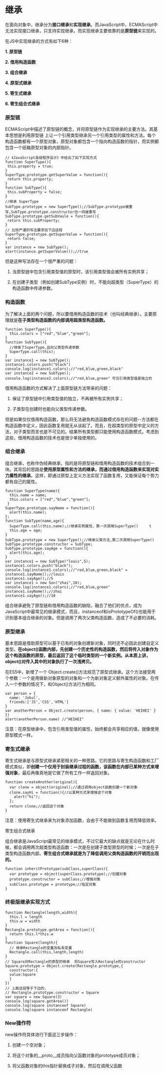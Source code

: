 # 继承

在面向对象中，继承分为**接口继承**和**实现继承**。而JavaScript中，ECMAScript中无法实现接口继承，只支持实现继承，而实现继承主要依靠的是**原型链**来实现的。

在JS中实现继承的方式有如下6种：

**1. 原型链**

**2. 借用构造函数**

**3. 组合继承**

**4. 原型式继承**

**5. 寄生式继承**

**6. 寄生组合式继承**

### 原型链

ECMAScript中描述了原型链的概念，并将原型链作为实现继承的主要方法。其基本思想是利用原型链 上让一个引用类型继承另一个引用类型的属性和方法。每个构造函数都有一个原型对象，原型对象都包含一个指向构造函数的指针，而实例都包含一个纸箱原型对象的内部指针。

```
// 《JavaScript高级程序设计》中给出了如下实现方式
function SuperType(){
 this.property = true;
}
SuperType.prototype.getSuperValue = function(){
 return this.property;
}
function SubType(){
 this.subProperty = false;
}
//继承 SuperType
SubType.prototype = new SuperType();//SubType.prototype被重写,SubType.prototype.constructor也一同被重写
SubType.prototype.getSubVaule = function(){
 return this.subProperty;
}
// 比较严谨的写法要添加下边这段
SuperType.prototype.getSuperValue = function(){
 return false;
}
var instance = new SubType();
alert(instance.getSuperValue());//true
```

但是这种写法存在一个很严重的问题：

1. 当原型链中包含引用类型值的原型时，该引用类型值会被所有实例共享；

1. 在创建子类型（例如创建SubType实例）时，不能向超类型（SuperType）的构造函数中传递参数。

### 构造函数

为了解决上面的两个问题，所以要借用构造函数的技术（也叫经典继承）。主要原理就是**在子类型构造函数的内部调用超类型构造函数。**

```
function SuperType(){
  this.colors = ["red","blue","green"];
}
function SubType(){     
  //继承了SuperType,且向父类型传递参数 
  SuperType.call(this);
}
var instance1 = new SubType();
instance1.colors.push("black")
console.log(instance1.colors);//"red,blue,green,black"
var instance2 = new SubType(); console.log(instance2.colors);//"red,blue,green" 可见引用类型值是独立的
```

借用构造函数的方式解决了上面原型链方法带来的问题：

1. 保证了原型链中引用类型值的独立，不再被所有实例共享；

1. 子类型在创建时也能向父类型传递参数。

但是如果仅仅借用构造函数，那么将无法避免构造函数模式存在的问题--方法都在构造函数中定义，因此函数复用就无从谈起了。而且，在超类型的原型中定义的方法，对子类型而言也是不可见的。结果所有类型都只能使用构造函数模式。考虑到这些，借用构造函数的技术也是很少单独使用的。

### 组合继承

组合继承，也称作伪经典继承，指的是将原型链和借用构造函数的技术组合到一块。其背后的思路是**使用原型属性和方法的继承，而通过借用构造函数来实现对实力属性的继承**。这样，即通过原型上定义方法实现了函数复用，又能保证每个势力都有自己的属性。

```
function SuperType(name){
  this.name = name;
  this.colors = ["red","blue","green"];
 } 
SuperType.prototype.sayName = function(){
  alert(this.name); 
}; 
function SubType(name,age){ 
  SuperType.call(this,name);//继承实例属性，第一次调用SuperType()     t
  this.age = age; 
} 
SubType.prototype = new SuperType();//继承父类方法,第二次调用SuperType() 
SubType.prototype.constructor = SubType;
SubType.prototype.sayAge = function(){
  alert(this.age); 
} 
var instance1 = new SubType("louis",5); 
instance1.colors.push("black"); console.log(instance1.colors);//"red,blue,green,black" =
instance1.sayName();//louis 
instance1.sayAge();//5
var instance1 = new Son("zhai",10); console.log(instance1.colors);//"red,blue,green" 
instance1.sayName();//zhai 
instance1.sayAge();//10
```

组合继承避免了原型链和借用构造函数的缺陷，融合了他们的优点，成为JavaScript中最常见的继承模式，而且，instanceof和isPrototypeOf()也能用于识别基本组合继承的对象。但是调用了两次父类构造函数，造成了不必要的消耗。

### 原型继承

基本思路是借助原型可以基于已有的对象创建新对象，同时还不必因此创建自定义类型。**在object()函数内部，先创建一个历史性的构造函数，然后将传入对象作为这个构造函数的原型，最后返回了这个临时类型的一个新实例。从本质上讲，object()对传入其中的对象执行了一次浅拷贝。**

在ES5中，新增了一个 Object.create()方法规范了原型式继承。这个方法接受两个参数：一个是用做新对象原型的对象和一个为新对象定义额外属性的对象。在传入一个参数的情况下，和Object()方法行为相同。

```
var person = {
  name: 'Jokul',
  friends:['JS','CSS','HTML']
}
var anotherPerson = Object.create(person, { name: { value: 'HEIHEI' } })
alert(anotherPerson.name) //"HEIHEI" 
```

注意：在原型继承中，包含引用类型值的属性，始终都会共享相应的值，就像使用原型模式一样。

### 寄生式继承

寄生式继承是与原型式继承紧密相关的一种思路。它的思路与寄生构造函数和工厂模式类似，即**创建一个仅用于封装继承过程的函数，该函数在内部已某种方式来增强对象**，最后再像真地是它做了所有工作一样返回对象。

```
function createAnother(original){
  var clone = object(original);//通过调用object函数创建一个新对象 
  clone.sayHi = function(){//以某种方式来增强这个对象 
    alert("hi"); 
  }; 
  return clone;//返回这个对象 
}
```

注意：使用寄生式继承来为对象添加函数，会由于不能做到函数复用而降低效率。

寄生组合式继承

组合继承是JavaScript最常见的继承模式，不过它最大的缺点就是无论在什么时候，都会调用两次超类型构造函数：一次是在创建子类型原型的时候；一次是在子类型构造函数内部。**寄生组合式继承就是为了降低调用父类构造函数的开销而出现的。**

```
function inheritPrototype(subClass,superClass){ 
  var prototype = object(superClass.prototype);//创建对象 
  prototype.constructor = subClass;//增强对象 
  subClass.prototype = prototype;//指定对象 
}
```

### 终极版继承实现方式

```
function Rectangle(length,width){
  this.l = length
  this.w = width
}
Rectangle.prototype.getArea = function(){
  return this.l*this.w
}
function Square(length){
  // 继承Rectangle的变量及私有变量
  Rectangle.call(this,length,length)
}
// Square对Rectangle的原型的继承  将Square写入Rectangle的constructor
Square.prototype = Object.create(Rectangle.prototype,{
  constructor:{
  value:Square
  }
})
// 上面这段等于下边的，
// Rectangle.prototype.constructor = Square
var square = new Square(3)
console.log(square.getArea())
console.log(square instanceof Square)
console.log(square instanceof Rectangle)
```

### New操作符

new操作符具体进行下面这三步操作：

1. 创建一个空对象；

1. 将这个对象的__proto__成员指向父函数对象的prototype成员对象；

1. 将父函数对象的this指针替换成子对象，然后在调用父函数

 
